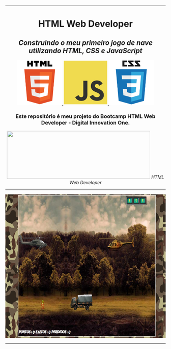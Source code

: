<hr/>
<div align="center">
    <h1>HTML Web Developer</h1>
    <h2><i>Construindo o meu primeiro jogo de nave utilizando HTML, CSS e JavaScript</i></h2>
    <a href="https://www.w3.org/html/" target="_blank"> <img src="https://raw.githubusercontent.com/devicons/devicon/master/icons/html5/html5-original-wordmark.svg" alt="html5" width="140" height="140"/> </a>
    <a href="https://developer.mozilla.org/en-US/docs/Web/JavaScript" target="_blank"> <img src="https://raw.githubusercontent.com/devicons/devicon/master/icons/javascript/javascript-original.svg" alt="javascript" width="140" height="140"/> </a>
    <a href="https://www.w3schools.com/css/" target="_blank"> <img src="https://raw.githubusercontent.com/devicons/devicon/master/icons/css3/css3-original-wordmark.svg" alt="css3" width="140" height="140"/> </a> 
    
 <h3>Este repositório é meu projeto do Bootcamp HTML Web Developer - Digital Innovation One.</h3>
 <a href="https://digitalinnovation.one/sign-in"><img src="https://hermes.digitalinnovation.one/site/images/logo-footer.png" width="450" height="150"></a>
 <i>HTML Web Developer</i>
</div>
<hr/>
<div align="center">
    <img src="./index.jpg" width="750" height="450"/>
    <hr/>
</div>
